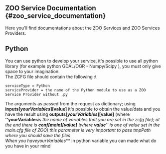 ## ZOO Service Documentation {#zoo_service_documentation}

Here you\'ll find documentations about the ZOO Services and ZOO Services
Providers.

## Python

You can use python to develop your service, it\'s possible to use all
python library (for example python GDAL/OGR - Numpy/Scipy ), you must
only give space to your imagination.\
The ZCFG file should contain the following :\

    serviceType = Python
    serviceProvider = the name of the Python module to use as a ZOO Service Provider without .py

The arguments as passed from the request as dictionary; using
**inputs\[*yourVariables*\]\[value\]** it\'s possible to obtain the
value/data and you have the result using
**outputs\[*yourVariables*\]\[value\]** (where **\'\'yourVariables***is
the name of variables that you are set in the zcfg file); at the end
there is **conf\[main\]\[*value*\]** (where ***value**\'\' is one of
value set in the main.cfg file of ZOO) this parameter is very important
to pass tmpPath where you should save the files\
When you have***yourVariables*** in python variable you can made what do
you have in your mind
